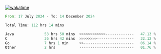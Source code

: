 [![wakatime](https://wakatime.com/badge/user/5970ac98-85fb-4bfd-a7d8-142e7d5bd274.svg)](https://wakatime.com/@5970ac98-85fb-4bfd-a7d8-142e7d5bd274)

<!--START_SECTION:waka-->

```rust
From: 17 July 2024 - To: 14 December 2024

Total Time: 112 hrs 14 mins

Java              53 hrs 50 mins  >>>>>>>>>>>>-------------   47.13 %
C                 36 hrs 42 mins  >>>>>>>>-----------------   32.12 %
Go                7 hrs 1 min     >>-----------------------   06.14 %
Other             2 hrs           -------------------------   01.76 %
```

<!--END_SECTION:waka-->
